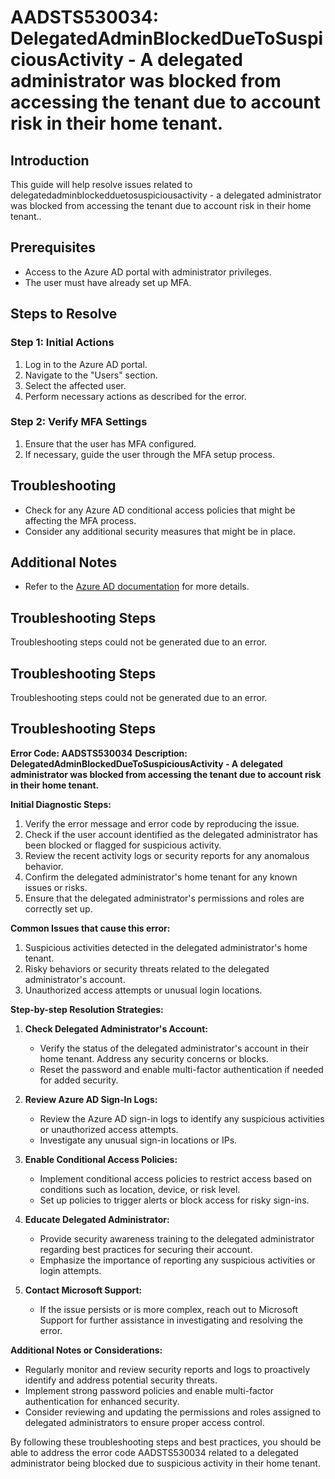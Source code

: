 # AADSTS530034: DelegatedAdminBlockedDueToSuspiciousActivity - A delegated administrator was blocked from accessing the tenant due to account risk in their home tenant.

## Introduction

This guide will help resolve issues related to
delegatedadminblockedduetosuspiciousactivity - a delegated administrator was
blocked from accessing the tenant due to account risk in their home tenant..

## Prerequisites

* Access to the Azure AD portal with administrator privileges.
* The user must have already set up MFA.

## Steps to Resolve

### Step 1: Initial Actions

1. Log in to the Azure AD portal.
2. Navigate to the "Users" section.
3. Select the affected user.
4. Perform necessary actions as described for the error.

### Step 2: Verify MFA Settings

1. Ensure that the user has MFA configured.
2. If necessary, guide the user through the MFA setup process.

## Troubleshooting

* Check for any Azure AD conditional access policies that might be affecting the
  MFA process.
* Consider any additional security measures that might be in place.

## Additional Notes

* Refer to the
  [Azure AD documentation](https://learn.microsoft.com/en-us/azure/active-directory/)
  for more details.

## Troubleshooting Steps

Troubleshooting steps could not be generated due to an error.

## Troubleshooting Steps

Troubleshooting steps could not be generated due to an error.

## Troubleshooting Steps

**Error Code: AADSTS530034** **Description:
DelegatedAdminBlockedDueToSuspiciousActivity - A delegated administrator was
blocked from accessing the tenant due to account risk in their home tenant.**

**Initial Diagnostic Steps:**

1. Verify the error message and error code by reproducing the issue.
2. Check if the user account identified as the delegated administrator has been
   blocked or flagged for suspicious activity.
3. Review the recent activity logs or security reports for any anomalous
   behavior.
4. Confirm the delegated administrator's home tenant for any known issues or
   risks.
5. Ensure that the delegated administrator's permissions and roles are correctly
   set up.

**Common Issues that cause this error:**

1. Suspicious activities detected in the delegated administrator's home tenant.
2. Risky behaviors or security threats related to the delegated administrator's
   account.
3. Unauthorized access attempts or unusual login locations.

**Step-by-step Resolution Strategies:**

1. **Check Delegated Administrator's Account:**

   * Verify the status of the delegated administrator's account in their home
     tenant. Address any security concerns or blocks.
   * Reset the password and enable multi-factor authentication if needed for
     added security.

2. **Review Azure AD Sign-In Logs:**

   * Review the Azure AD sign-in logs to identify any suspicious activities or
     unauthorized access attempts.
   * Investigate any unusual sign-in locations or IPs.

3. **Enable Conditional Access Policies:**

   * Implement conditional access policies to restrict access based on
     conditions such as location, device, or risk level.
   * Set up policies to trigger alerts or block access for risky sign-ins.

4. **Educate Delegated Administrator:**

   * Provide security awareness training to the delegated administrator
     regarding best practices for securing their account.
   * Emphasize the importance of reporting any suspicious activities or login
     attempts.

5. **Contact Microsoft Support:**
   * If the issue persists or is more complex, reach out to Microsoft Support
     for further assistance in investigating and resolving the error.

**Additional Notes or Considerations:**

* Regularly monitor and review security reports and logs to proactively identify
  and address potential security threats.
* Implement strong password policies and enable multi-factor authentication for
  enhanced security.
* Consider reviewing and updating the permissions and roles assigned to
  delegated administrators to ensure proper access control.

By following these troubleshooting steps and best practices, you should be able
to address the error code AADSTS530034 related to a delegated administrator
being blocked due to suspicious activity in their home tenant.

